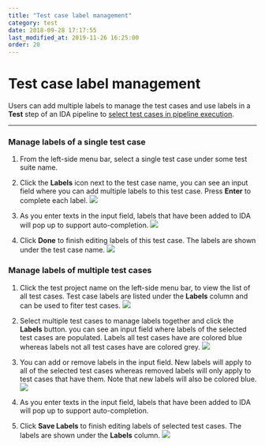 ```yaml
---
title: "Test case label management"
category: test
date: 2018-09-28 17:17:55
last_modified_at: 2019-11-26 16:25:00
order: 20
---
```


# Test case label management

Users can add multiple labels to manage the test cases and use labels in a **Test** step of an IDA pipeline to [select test cases in pipeline execution][test-step-ref].

***

### Manage labels of a single test case

1. From the left-side menu bar, select a single test case under some test suite name.

2. Click the **Labels** icon next to the test case name, you can see an input field where you can add multiple labels to this test case. Press **Enter** to complete each label.
   ![][single-test-case-labels-edit]

3. As you enter texts in the input field, labels that have been added to IDA will pop up to support auto-completion.
   ![][single-test-case-labels-auto-complete]

4. Click **Done** to finish editing labels of this test case. The labels are shown under the test case name.
  ![][single-test-case-labels-done]

### Manage labels of multiple test cases

1. Click the test project name on the left-side menu bar, to view the list of all test cases. Test case labels are listed under the **Labels** column and can be used to fiter test cases.
   ![][multi-test-case-labels-view]

2. Select multiple test cases to manage labels together and click the **Labels** button. you can see an input field where labels of the selected test cases are populated. Labels all test cases have are colored blue whereas labels not all test cases have are colored grey.
   ![][multi-test-case-labels-edit]

3. You can add or remove labels in the input field. New labels will apply to all of the selected test cases whereas removed labels will only apply to test cases that have them. Note that new labels will also be colored blue.
   ![][multi-test-case-labels-add-remove]

4. As you enter texts in the input field, labels that have been added to IDA will pop up to support auto-completion.

5. Click **Save Labels** to finish editing labels of selected test cases. The labels are shown under the **Labels** column.
   ![][multi-test-case-labels-done]


[single-test-case-labels-edit]: ../images/test/single-test-case-labels-edit.PNG
[single-test-case-labels-done]: ../images/test/single-test-case-labels-done.PNG
[single-test-case-labels-auto-complete]: ../images/test/single-test-case-labels-auto-complete.PNG
[multi-test-case-labels-view]: ../images/test/multi-test-case-labels-view.PNG
[multi-test-case-labels-edit]: ../images/test/multi-test-case-labels-edit.PNG
[multi-test-case-labels-add-remove]: ../images/test/multi-test-case-labels-add-remove.PNG
[multi-test-case-labels-done]: ../images/test/multi-test-case-labels-done.PNG
[test-step-ref]: ../pipeline/pipeline-step-reference.html#pipeline-step-reference
